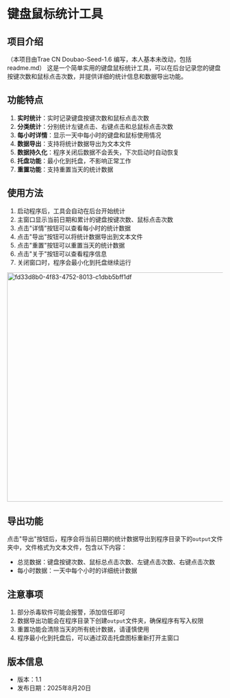 # 键盘鼠标统计工具

## 项目介绍
（本项目由Trae CN Doubao-Seed-1.6 编写，本人基本未改动，包括readme.md）
这是一个简单实用的键盘鼠标统计工具，可以在后台记录您的键盘按键次数和鼠标点击次数，并提供详细的统计信息和数据导出功能。

## 功能特点

1. **实时统计**：实时记录键盘按键次数和鼠标点击次数
2. **分类统计**：分别统计左键点击、右键点击和总鼠标点击次数
3. **每小时详情**：显示一天中每小时的键盘和鼠标使用情况
4. **数据导出**：支持将统计数据导出为文本文件
5. **数据持久化**：程序关闭后数据不会丢失，下次启动时自动恢复
6. **托盘功能**：最小化到托盘，不影响正常工作
7. **重置功能**：支持重置当天的统计数据

## 使用方法

1. 启动程序后，工具会自动在后台开始统计
2. 主窗口显示当前日期和累计的键盘按键次数、鼠标点击次数
3. 点击"详情"按钮可以查看每小时的统计数据
4. 点击"导出"按钮可以将统计数据导出到文本文件
5. 点击"重置"按钮可以重置当天的统计数据
6. 点击"关于"按钮可以查看程序信息
7. 关闭窗口时，程序会最小化到托盘继续运行
<img width="1221" height="535" alt="fd33d8b0-4f83-4752-8013-c1dbb5bff1df" src="https://github.com/user-attachments/assets/cf3b9c26-331c-400d-8f8a-a28a2d596ef4" />

## 导出功能

点击"导出"按钮后，程序会将当前日期的统计数据导出到程序目录下的`output`文件夹中，文件格式为文本文件，包含以下内容：
- 总览数据：键盘按键次数、鼠标总点击次数、左键点击次数、右键点击次数
- 每小时数据：一天中每个小时的详细统计数据

## 注意事项

1. 部分杀毒软件可能会报警，添加信任即可
2. 数据导出功能会在程序目录下创建`output`文件夹，确保程序有写入权限
3. 重置功能会清除当天的所有统计数据，请谨慎使用
4. 程序最小化到托盘后，可以通过双击托盘图标重新打开主窗口

## 版本信息

- 版本：1.1
- 发布日期：2025年8月20日
